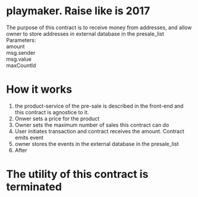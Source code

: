 # playmaker. Raise like is 2017
The purpose of this contract is to receive money from addresses, and allow owner to store addresses in external database in the presale_list<br>
Parameters:</br>
amount</br>
msg.sender</br>
msg.value</br>
maxCountId</br>
# How it works
1. the product-service of the pre-sale is described in the front-end and this contract is agnostice to it.
2. Onwer sets a price for the product
3. Owner sets the maximum number of sales this contract can do
4. User initiates transaction and contract receives the amount. Contract emits event
5. owner stores the events in the external database in the presale_list
6. After 
# The utility of this contract is terminated 
